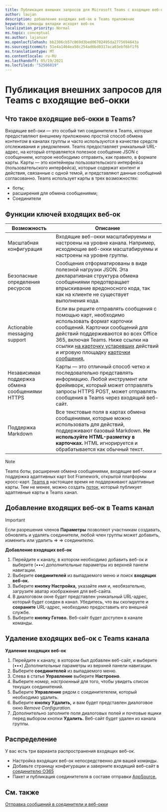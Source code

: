 ```yaml
---
title: Публикация внешних запросов для Microsoft Teams с входящие веб-оками
author: laujan
description: добавление входящих веб-ок в Teams приложение
keywords: команды вкладки исходят веб-ок
localization_priority: Normal
ms.topic: conceptual
ms.author: lajanuar
ms.openlocfilehash: bb2306cb57c069d3bed06702495da2775694643a
ms.sourcegitcommit: 51e4a1464ea58c254ad6bd0317aca03ebf6bf1f6
ms.translationtype: MT
ms.contentlocale: ru-RU
ms.lasthandoff: 05/19/2021
ms.locfileid: "52566819"
---
```

# <a name="post-external-requests-to-teams-with-incoming-webhooks"></a>Публикация внешних запросов для Teams с входящие веб-окки

## <a name="what-are-incoming-webhooks-in-teams"></a>Что такое входящие веб-окки в Teams?

Входящие веб-оки — это особый тип соединители в Teams, которые предоставляют внешнему приложению простой способ обмена контентом в каналах группы и часто используются в качестве средств отслеживания и уведомления. Teams предоставляет уникальный URL-адрес, на который отправляется полезное сообщение JSON с сообщением, которое необходимо отправить, как правило, в формате карты. Карты — это контейнеры пользовательского интерфейса (пользовательского интерфейса), которые содержат контент и действия, связанные с одной темой, и представляют данные сообщений согласованно. Teams использует карты в трех возможностях:

* боты;
* расширения для обмена сообщениями;
* Соединители

## <a name="incoming-webhook-key-features"></a>Функции ключей входящих веб-ок

| Возможность | Описание |
| ------- | ----------- |
|Масштабная конфигурация|Входящие веб-окки масштабируемы и настроены на уровне канала. Например, исходяющие веб-окки масштабируемы и настроены на уровне группы.|
|Безопасные определения ресурсов|Сообщения отформатированы в виде полезной нагрузки JSON. Эта декларативная структура обмена сообщениями предотвращает впрыскивание вредоносного кода, так как на клиенте не существует выполнения кода.|
|Actionable messaging support|Если вы решите отправлять сообщения с помощью  карт, необходимо использовать формат карточки сообщений. Карточки сообщений для действий поддерживаются во всех Office 365, включая Teams. Ниже ссылки на ссылки [на карточку устаревших](/outlook/actionable-messages/message-card-reference) действий и игровую площадку [карточки сообщения.](https://messagecardplayground.azurewebsites.net)|
|Независимая поддержка обмена сообщениями HTTPS| Карты — это отличный способ четко и последовательно представлять информацию. Любой инструмент или фреймворк, который может отправлять запросы HTTPS POST, может отправлять сообщения в Teams через входящий веб-сайт.|
|Поддержка Markdown|Все текстовые поля в картах обмена сообщениями, которые можно использовать для действий, поддерживают базовый Markdown. **Не используйте HTML-разметку в карточках.** HTML игнорируется и обрабатывается как обычный текст.|

> [!Note]
> Teams боты, расширения обмена сообщениями, входящие веб-окки и поддержка адаптивных карт bot Framework, открытой платформы кросс-карт. [Teams в](../../webhooks-and-connectors/how-to/connectors-creating.md) настоящее время не поддерживают адаптивные карты. Тем не менее, можно создать [поток,](https://flow.microsoft.com/blog/microsoft-flow-in-microsoft-teams/) который публикует адаптивные карты в Teams канал.

## <a name="add-an-incoming-webhook-to-a-teams-channel"></a>Добавление входящих веб-ок в Teams канал

> [!Important]  
> Если разрешения членов **Параметры** позволяют участникам создавать, обновлять и удалять соединители, любой член группы может добавить, изменить или удалить  =>    =>   соединителю.

**Добавление входящих веб-ок**

1. Перейдите к каналу, в котором необходимо добавить веб-ок и выберите (&#8226;&#8226;&#8226;) *дополнительные* параметры из верхней панели навигации.
1. Выберите **соединителей** из выпадаемого меню и поиск **входящих веб-ок.**
1. Выберите **кнопку Настройка,** указайте имя и, необязательно, загрузите аватар изображения для веб-сайта.
1. В диалоговом окне будет представлен уникальный URL-адрес, который будет соеден в канал. Убедитесь, что вы скопируете и **сохраните** URL-адрес, необходимо предоставить его внешней службе.
1. Выберите **кнопку Готово.** Веб-сайт будет доступен в канале команды.

## <a name="remove-an-incoming-webhook-from-a-teams-channel"></a>Удаление входящих веб-ок с Teams канала

**Удаление входящих веб-ок**

1. Перейдите к каналу, в котором был добавлен веб-сайт, и выберите (&#8226;&#8226;&#8226;) *Дополнительные* параметры из верхней панели навигации.
1. Выберите **соединителей** из выпадаемого меню.
1. Слева в статье **Управление** выберите **Настроено**.
1. Выберите *номер, настроенный* для того, чтобы увидеть список текущих соединитений.
1. Выберите **Управление** рядом с соединитетелем, который необходимо удалить.
1. Выберите **кнопку Удалить,** и вам будет представлен диалоговое окно *Remove Configuration.*
1. Дополнительно заполните поля диалоговых полей и почтовые ящики перед выбором кнопки **Удалить.** Веб-сайт будет удален из канала группы.

## <a name="distribution"></a>Распределение

У вас есть три варианта распространения входящих веб-ок.

* Настройка входящих веб-ок непосредственно для вашей команды.
* Добавьте страницу конфигурации и заверните входящий веб-сайт в [соединителю O365](~/webhooks-and-connectors/how-to/connectors-creating.md)
* Пакет и публикация соединитетеля в составе отправки [AppSource.](~/concepts/deploy-and-publish/office-store-guidance.md)

## <a name="see-also"></a>См. также

[Отправка сообщений в соединители и веб-окки](~/webhooks-and-connectors/how-to/connectors-using.md)
